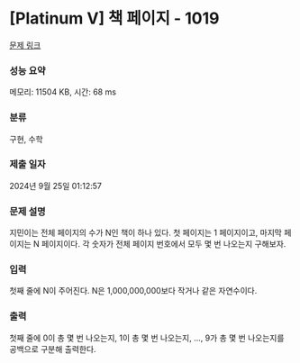 # [Platinum V] 책 페이지 - 1019 

[문제 링크](https://www.acmicpc.net/problem/1019) 

### 성능 요약

메모리: 11504 KB, 시간: 68 ms

### 분류

구현, 수학

### 제출 일자

2024년 9월 25일 01:12:57

### 문제 설명

<p>지민이는 전체 페이지의 수가 N인 책이 하나 있다. 첫 페이지는 1 페이지이고, 마지막 페이지는 N 페이지이다. 각 숫자가 전체 페이지 번호에서 모두 몇 번 나오는지 구해보자.</p>

### 입력 

 <p>첫째 줄에 N이 주어진다. N은 1,000,000,000보다 작거나 같은 자연수이다.</p>

### 출력 

 <p>첫째 줄에 0이 총 몇 번 나오는지, 1이 총 몇 번 나오는지, ..., 9가 총 몇 번 나오는지를 공백으로 구분해 출력한다.</p>

